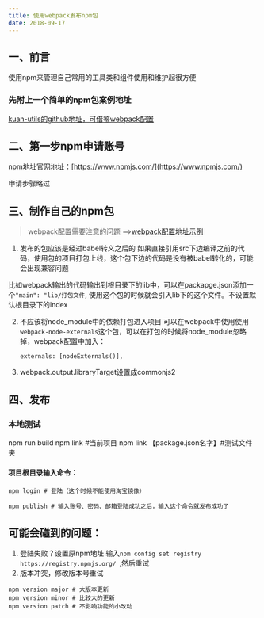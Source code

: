 ```yaml
---
title: 使用webpack发布npm包
date: 2018-09-17
---
```

## 一、前言
使用npm来管理自己常用的工具类和组件使用和维护起很方便

### 先附上一个简单的npm包案例地址
[kuan-utils的github地址，可借鉴webpack配置](https://github.com/kuan1/kuan-utils#readme)


## 二、第一步npm申请账号
npm地址官网地址：[https://www.npmjs.com/](https://www.npmjs.com/)

申请步骤略过

## 三、制作自己的npm包
> webpack配置需要注意的问题 ==>[webpack配置地址示例](https://github.com/kuan1/kuan-utils/tree/master/build)

1. 发布的包应该是经过babel转义之后的
如果直接引用src下边编译之前的代码，使用包的项目打包上线，这个包下边的代码是没有被babel转化的，可能会出现兼容问题

比如webpack输出的代码输出到根目录下的lib中，可以在packapge.json添加一个`"main": "lib/打包文件`, 使用这个包的时候就会引入lib下的这个文件。不设置默认根目录下的index

2. 不应该将node_module中的依赖打包进入项目
可以在webpack中使用使用`webpack-node-externals`这个包，可以在打包的时候将node_module忽略掉，webpack配置中加入：

	```
	externals: [nodeExternals()],
	```


3. webpack.output.libraryTarget设置成commonjs2

## 四、发布

### 本地测试  
npm run build
npm link #当前项目
npm link 【package.json名字】#测试文件夹

#### 项目根目录输入命令：
```
npm login # 登陆（这个时候不能使用淘宝镜像）

npm publish # 输入账号、密码、邮箱登陆成功之后，输入这个命令就发布成功了

```

## 可能会碰到的问题：
1. 登陆失败？设置原npm地址 输入`npm config set registry   https://registry.npmjs.org/ `,然后重试
2. 版本冲突，修改版本号重试
```
npm version major # 大版本更新
npm version minor # 比较大的更新
npm version patch # 不影响功能的小改动
```
  